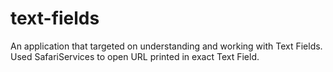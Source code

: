 # text-fields

An application that targeted on understanding and working with Text Fields. Used SafariServices to open URL printed in exact Text Field.
